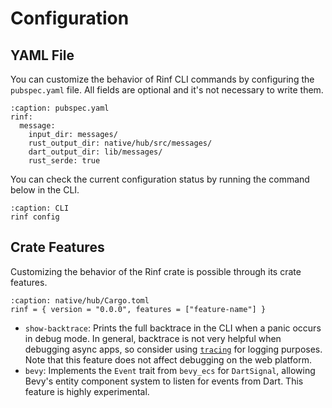 # Configuration

## YAML File

You can customize the behavior of Rinf CLI commands by configuring the `pubspec.yaml` file. All fields are optional and it's not necessary to write them.

```{code-block} yaml
:caption: pubspec.yaml
rinf:
  message:
    input_dir: messages/
    rust_output_dir: native/hub/src/messages/
    dart_output_dir: lib/messages/
    rust_serde: true
```

You can check the current configuration status by running the command below in the CLI.

```{code-block} shell
:caption: CLI
rinf config
```

## Crate Features

Customizing the behavior of the Rinf crate is possible through its crate features.

```{code-block} toml
:caption: native/hub/Cargo.toml
rinf = { version = "0.0.0", features = ["feature-name"] }
```

- `show-backtrace`: Prints the full backtrace in the CLI when a panic occurs in debug mode. In general, backtrace is not very helpful when debugging async apps, so consider using [`tracing`](https://crates.io/crates/tracing) for logging purposes. Note that this feature does not affect debugging on the web platform.
- `bevy`: Implements the `Event` trait from `bevy_ecs` for `DartSignal`, allowing Bevy's entity component system to listen for events from Dart. This feature is highly experimental.

